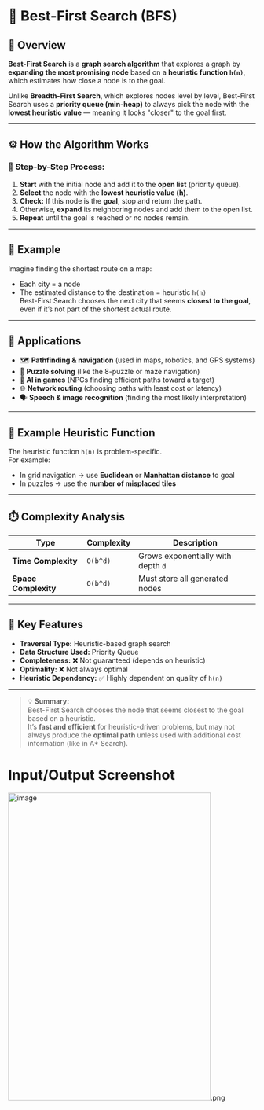# 🧭 Best-First Search (BFS)

## 🧠 Overview
**Best-First Search** is a **graph search algorithm** that explores a graph by **expanding the most promising node** based on a **heuristic function `h(n)`**, which estimates how close a node is to the goal.

Unlike **Breadth-First Search**, which explores nodes level by level, Best-First Search uses a **priority queue (min-heap)** to always pick the node with the **lowest heuristic value** — meaning it looks "closer" to the goal first.

---

## ⚙️ How the Algorithm Works

### 🔹 Step-by-Step Process:
1. **Start** with the initial node and add it to the **open list** (priority queue).  
2. **Select** the node with the **lowest heuristic value (h)**.  
3. **Check:** If this node is the **goal**, stop and return the path.  
4. Otherwise, **expand** its neighboring nodes and add them to the open list.  
5. **Repeat** until the goal is reached or no nodes remain.

---

## 🧩 Example
Imagine finding the shortest route on a map:  
- Each city = a node  
- The estimated distance to the destination = heuristic `h(n)`  
Best-First Search chooses the next city that seems **closest to the goal**, even if it’s not part of the shortest actual route.

---

## 🚀 Applications
- 🗺️ **Pathfinding & navigation** (used in maps, robotics, and GPS systems)  
- 🧩 **Puzzle solving** (like the 8-puzzle or maze navigation)  
- 🤖 **AI in games** (NPCs finding efficient paths toward a target)  
- 🌐 **Network routing** (choosing paths with least cost or latency)  
- 🗣️ **Speech & image recognition** (finding the most likely interpretation)

---

## 🧮 Example Heuristic Function
The heuristic function `h(n)` is problem-specific.  
For example:
- In grid navigation → use **Euclidean** or **Manhattan distance** to goal  
- In puzzles → use the **number of misplaced tiles**

---

## ⏱️ Complexity Analysis
| Type | Complexity | Description |
|------|-------------|-------------|
| **Time Complexity** | `O(b^d)` | Grows exponentially with depth `d` |
| **Space Complexity** | `O(b^d)` | Must store all generated nodes |

---

## 🧩 Key Features
- **Traversal Type:** Heuristic-based graph search  
- **Data Structure Used:** Priority Queue  
- **Completeness:** ❌ Not guaranteed (depends on heuristic)  
- **Optimality:** ❌ Not always optimal  
- **Heuristic Dependency:** ✅ Highly dependent on quality of `h(n)`

---

> 💡 **Summary:**  
> Best-First Search chooses the node that seems closest to the goal based on a heuristic.  
> It’s **fast and efficient** for heuristic-driven problems, but may not always produce the **optimal path** unless used with additional cost information (like in A* Search).


# Input/Output Screenshot
<img width="412" height="626" alt="image" src="https://github.com/user-attachments/assets/d4c2bf74-7b8e-48ef-9013-543b03563c80" />.png

